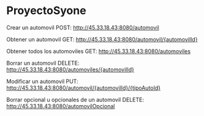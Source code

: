 # ProyectoSyone

Crear un automovil 
POST: http://45.33.18.43:8080/automovil

Obtener un automovil
GET: http://45.33.18.43:8080/automovil/{automovilId}

Obtener todos los automoviles
GET: http://45.33.18.43:8080/automoviles

Borrar un automovil
DELETE: http://45.33.18.43:8080/automoviles/{automovilId}

Modificar un automovil
PUT: http://45.33.18.43:8080/automovil/{automovilId}/{tipoAutoId}

Borrar opcional u opcionales de un automovil
DELETE: http://45.33.18.43:8080/automovilOpcional



